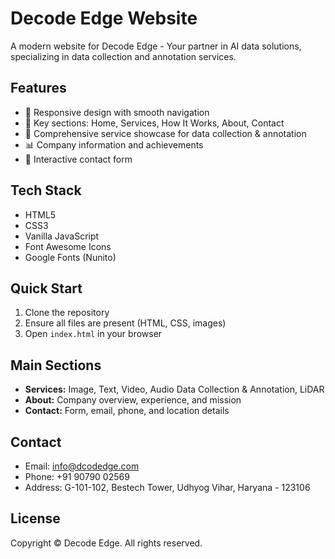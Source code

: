 # Decode Edge Website

A modern website for Decode Edge - Your partner in AI data solutions, specializing in data collection and annotation services.

## Features

- 📱 Responsive design with smooth navigation
- 🎯 Key sections: Home, Services, How It Works, About, Contact
- 💼 Comprehensive service showcase for data collection & annotation
- 📊 Company information and achievements
- 📝 Interactive contact form

## Tech Stack

- HTML5
- CSS3
- Vanilla JavaScript
- Font Awesome Icons
- Google Fonts (Nunito)

## Quick Start

1. Clone the repository
2. Ensure all files are present (HTML, CSS, images)
3. Open `index.html` in your browser

## Main Sections

- **Services:** Image, Text, Video, Audio Data Collection & Annotation, LiDAR
- **About:** Company overview, experience, and mission
- **Contact:** Form, email, phone, and location details

## Contact

- Email: info@dcodedge.com
- Phone: +91 90790 02569
- Address: G-101-102, Bestech Tower, Udhyog Vihar, Haryana - 123106
## License

Copyright © Decode Edge. All rights reserved.

